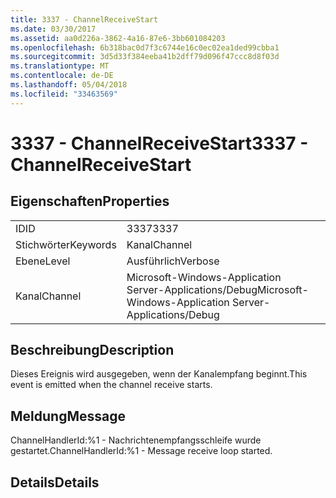```yaml
---
title: 3337 - ChannelReceiveStart
ms.date: 03/30/2017
ms.assetid: aa0d226a-3862-4a16-87e6-3bb601084203
ms.openlocfilehash: 6b318bac0d7f3c6744e16c0ec02ea1ded99cbba1
ms.sourcegitcommit: 3d5d33f384eeba41b2dff79d096f47ccc8d8f03d
ms.translationtype: MT
ms.contentlocale: de-DE
ms.lasthandoff: 05/04/2018
ms.locfileid: "33463569"
---
```

# <a name="3337---channelreceivestart"></a><span data-ttu-id="c0700-102">3337 - ChannelReceiveStart</span><span class="sxs-lookup"><span data-stu-id="c0700-102">3337 - ChannelReceiveStart</span></span>
## <a name="properties"></a><span data-ttu-id="c0700-103">Eigenschaften</span><span class="sxs-lookup"><span data-stu-id="c0700-103">Properties</span></span>  
  
|||  
|-|-|  
|<span data-ttu-id="c0700-104">ID</span><span class="sxs-lookup"><span data-stu-id="c0700-104">ID</span></span>|<span data-ttu-id="c0700-105">3337</span><span class="sxs-lookup"><span data-stu-id="c0700-105">3337</span></span>|  
|<span data-ttu-id="c0700-106">Stichwörter</span><span class="sxs-lookup"><span data-stu-id="c0700-106">Keywords</span></span>|<span data-ttu-id="c0700-107">Kanal</span><span class="sxs-lookup"><span data-stu-id="c0700-107">Channel</span></span>|  
|<span data-ttu-id="c0700-108">Ebene</span><span class="sxs-lookup"><span data-stu-id="c0700-108">Level</span></span>|<span data-ttu-id="c0700-109">Ausführlich</span><span class="sxs-lookup"><span data-stu-id="c0700-109">Verbose</span></span>|  
|<span data-ttu-id="c0700-110">Kanal</span><span class="sxs-lookup"><span data-stu-id="c0700-110">Channel</span></span>|<span data-ttu-id="c0700-111">Microsoft-Windows-Application Server-Applications/Debug</span><span class="sxs-lookup"><span data-stu-id="c0700-111">Microsoft-Windows-Application Server-Applications/Debug</span></span>|  
  
## <a name="description"></a><span data-ttu-id="c0700-112">Beschreibung</span><span class="sxs-lookup"><span data-stu-id="c0700-112">Description</span></span>  
 <span data-ttu-id="c0700-113">Dieses Ereignis wird ausgegeben, wenn der Kanalempfang beginnt.</span><span class="sxs-lookup"><span data-stu-id="c0700-113">This event is emitted when the channel receive starts.</span></span>  
  
## <a name="message"></a><span data-ttu-id="c0700-114">Meldung</span><span class="sxs-lookup"><span data-stu-id="c0700-114">Message</span></span>  
 <span data-ttu-id="c0700-115">ChannelHandlerId:%1 - Nachrichtenempfangsschleife wurde gestartet.</span><span class="sxs-lookup"><span data-stu-id="c0700-115">ChannelHandlerId:%1 - Message receive loop started.</span></span>  
  
## <a name="details"></a><span data-ttu-id="c0700-116">Details</span><span class="sxs-lookup"><span data-stu-id="c0700-116">Details</span></span>
